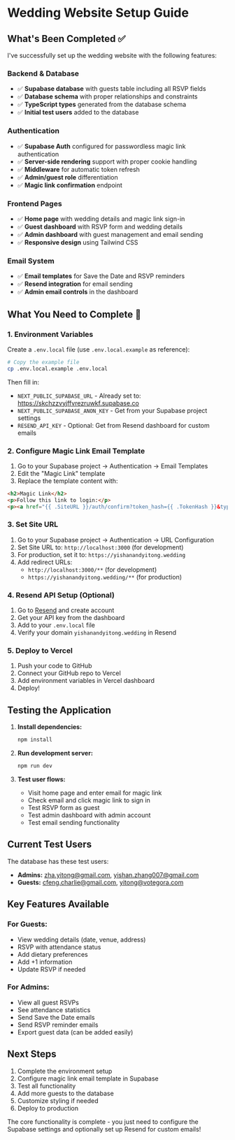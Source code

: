 # Wedding Website Setup Guide

## What's Been Completed ✅

I've successfully set up the wedding website with the following features:

### Backend & Database
- ✅ **Supabase database** with guests table including all RSVP fields
- ✅ **Database schema** with proper relationships and constraints
- ✅ **TypeScript types** generated from the database schema
- ✅ **Initial test users** added to the database

### Authentication
- ✅ **Supabase Auth** configured for passwordless magic link authentication
- ✅ **Server-side rendering** support with proper cookie handling
- ✅ **Middleware** for automatic token refresh
- ✅ **Admin/guest role** differentiation
- ✅ **Magic link confirmation** endpoint

### Frontend Pages
- ✅ **Home page** with wedding details and magic link sign-in
- ✅ **Guest dashboard** with RSVP form and wedding details
- ✅ **Admin dashboard** with guest management and email sending
- ✅ **Responsive design** using Tailwind CSS

### Email System
- ✅ **Email templates** for Save the Date and RSVP reminders
- ✅ **Resend integration** for email sending
- ✅ **Admin email controls** in the dashboard

## What You Need to Complete 🔧

### 1. Environment Variables
Create a `.env.local` file (use `.env.local.example` as reference):

```bash
# Copy the example file
cp .env.local.example .env.local
```

Then fill in:
- `NEXT_PUBLIC_SUPABASE_URL` - Already set to: https://skchzzvyjffvrezruwkf.supabase.co
- `NEXT_PUBLIC_SUPABASE_ANON_KEY` - Get from your Supabase project settings
- `RESEND_API_KEY` - Optional: Get from Resend dashboard for custom emails

### 2. Configure Magic Link Email Template
1. Go to your Supabase project → Authentication → Email Templates
2. Edit the "Magic Link" template
3. Replace the template content with:

```html
<h2>Magic Link</h2>
<p>Follow this link to login:</p>
<p><a href="{{ .SiteURL }}/auth/confirm?token_hash={{ .TokenHash }}&type=email">Log In</a></p>
```

### 3. Set Site URL
1. Go to your Supabase project → Authentication → URL Configuration
2. Set Site URL to: `http://localhost:3000` (for development)
3. For production, set it to: `https://yishanandyitong.wedding`
4. Add redirect URLs:
   - `http://localhost:3000/**` (for development)
   - `https://yishanandyitong.wedding/**` (for production)

### 4. Resend API Setup (Optional)
1. Go to [Resend](https://resend.com/) and create account
2. Get your API key from the dashboard
3. Add to your `.env.local` file
4. Verify your domain `yishanandyitong.wedding` in Resend

### 5. Deploy to Vercel
1. Push your code to GitHub
2. Connect your GitHub repo to Vercel
3. Add environment variables in Vercel dashboard
4. Deploy!

## Testing the Application

1. **Install dependencies:**
   ```bash
   npm install
   ```

2. **Run development server:**
   ```bash
   npm run dev
   ```

3. **Test user flows:**
   - Visit home page and enter email for magic link
   - Check email and click magic link to sign in
   - Test RSVP form as guest
   - Test admin dashboard with admin account
   - Test email sending functionality

## Current Test Users

The database has these test users:
- **Admins:** zha.yitong@gmail.com, yishan.zhang007@gmail.com
- **Guests:** cfeng.charlie@gmail.com, yitong@votegora.com

## Key Features Available

### For Guests:
- View wedding details (date, venue, address)
- RSVP with attendance status
- Add dietary preferences
- Add +1 information
- Update RSVP if needed

### For Admins:
- View all guest RSVPs
- See attendance statistics
- Send Save the Date emails
- Send RSVP reminder emails
- Export guest data (can be added easily)

## Next Steps

1. Complete the environment setup
2. Configure magic link email template in Supabase
3. Test all functionality
4. Add more guests to the database
5. Customize styling if needed
6. Deploy to production

The core functionality is complete - you just need to configure the Supabase settings and optionally set up Resend for custom emails!